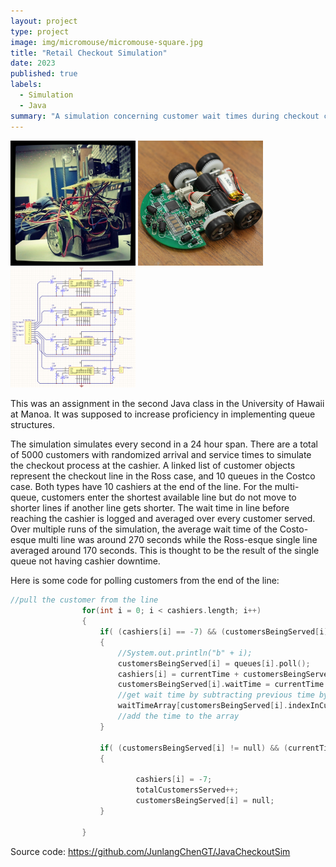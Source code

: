 ```yaml
---
layout: project
type: project
image: img/micromouse/micromouse-square.jpg
title: "Retail Checkout Simulation"
date: 2023
published: true
labels:
  - Simulation
  - Java
summary: "A simulation concerning customer wait times during checkout comparing Costco-esque and Ross-esque customer queues."
---
```


<div class="text-center p-4">
  <img width="200px" src="../img/micromouse/micromouse-robot.png" class="img-thumbnail" >
  <img width="200px" src="../img/micromouse/micromouse-robot-2.jpg" class="img-thumbnail" >
  <img width="200px" src="../img/micromouse/micromouse-circuit.png" class="img-thumbnail" >
</div>

This was an assignment in the second Java class in the University of Hawaii at Manoa. It was supposed to increase proficiency in implementing queue structures.

The simulation simulates every second in a 24 hour span. There are a total of 5000 customers with randomized arrival and service times to simulate the checkout process at the cashier. A linked list of customer objects represent the checkout line in the Ross case, and 10 queues in the Costco case. Both types have 10 cashiers at the end of the line. For the multi-queue, customers enter the shortest available line but do not move to shorter lines if another line gets shorter. The wait time in line before reaching the cashier is logged and averaged over every customer served.  Over multiple runs of the simulation, the average wait time of the Costo-esque multi line was around 270 seconds while the Ross-esque single line averaged around 170 seconds. This is thought to be the result of the single queue not having cashier downtime.

Here is some code for polling customers from the end of the line:

```cpp
//pull the customer from the line
				for(int i = 0; i < cashiers.length; i++)
				{
					if( (cashiers[i] == -7) && (customersBeingServed[i] == null) && !queues[i].isEmpty() )
					{
						//System.out.println("b" + i);
						customersBeingServed[i] = queues[i].poll();
						cashiers[i] = currentTime + customersBeingServed[i].serviceTime;
						customersBeingServed[i].waitTime = currentTime - customersBeingServed[i].waitTime;
						//get wait time by subtracting previous time by current time
						waitTimeArray[customersBeingServed[i].indexInCustomersArray] = customersBeingServed[i].waitTime;
						//add the time to the array
					}
					
					if( (customersBeingServed[i] != null) && (currentTime == cashiers[i])) 
					{
							
							cashiers[i] = -7;
							totalCustomersServed++;
							customersBeingServed[i] = null;
					}
					
				}
```
Source code: https://github.com/JunlangChenGT/JavaCheckoutSim
